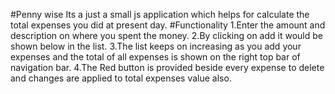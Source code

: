 #Penny wise
Its a just a small js application which helps for calculate the total expenses you did at present day.
#Functionality
1.Enter the amount and description on where you spent the money.
2.By clicking on add it would be shown below in the list.
3.The list keeps on increasing as you add your expenses and the total of all expenses is shown on the right top bar of navigation bar.
4.The Red button is provided beside every expense to delete and changes are applied to total expenses value also.
